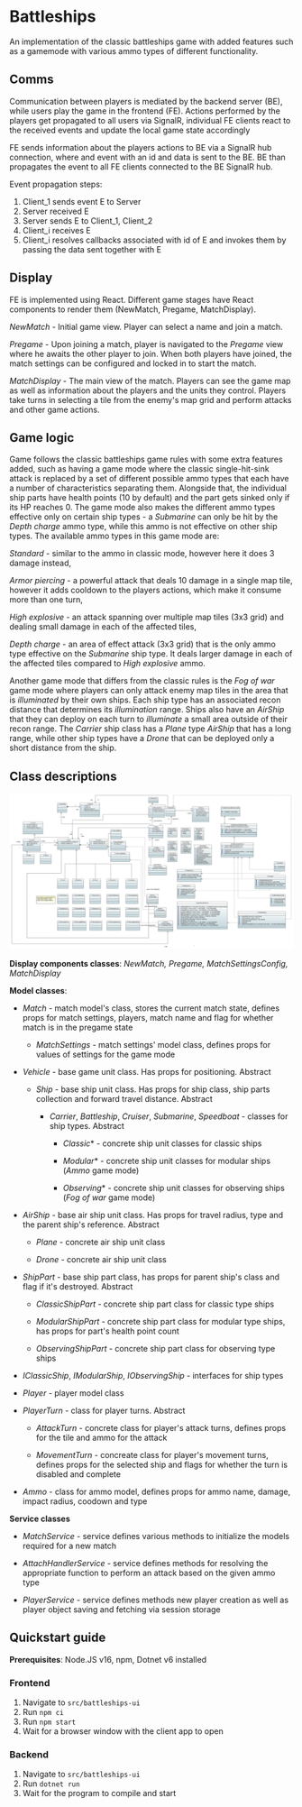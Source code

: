 # Battleships
An implementation of the classic battleships game with added features such as a gamemode with various ammo types of different functionality.

## Comms
Communication between players is mediated by the backend server (BE), while users play the game in the frontend (FE). Actions performed by the players get propagated to all users via SignalR, individual FE clients react to the received events and update the local game state accordingly

FE sends information about the players actions to BE via a SignalR hub connection, where and event with an id and data is sent to the BE. BE than propagates the event to all FE clients connected to the BE SignalR hub.

Event propagation steps:
1. Client_1 sends event E to Server
1. Server received E
1. Server sends E to Client_1, Client_2
1. Client_i receives E
1. Client_i resolves callbacks associated with id of E and invokes them by passing the data sent together with E

## Display
FE is implemented using React. Different game stages have React components to render them (NewMatch, Pregame, MatchDisplay).

*NewMatch* - Initial game view. Player can select a name and join a match.

*Pregame* - Upon joining a match, player is navigated to the *Pregame* view where he awaits the other player to join. When both players have joined, the match settings can be configured and locked in to start the match.

*MatchDisplay* - The main view of the match. Players can see the game map as well as information about the players and the units they control. Players take turns in selecting a tile from the enemy's map grid and perform attacks and other game actions.

## Game logic

Game follows the classic battleships game rules with some extra features added, such as having a game mode where the classic single-hit-sink attack is replaced by a set of different possible ammo types that each have a number of characteristics separating them. Alongside that, the individual ship parts have health points (10 by default) and the part gets sinked only if its HP reaches 0. The game mode also makes the different ammo types effective only on certain ship types - a *Submarine* can only be hit by the *Depth charge* ammo type, while this ammo is not effective on other ship types. The available ammo types in this game mode are:

*Standard* - similar to the ammo in classic mode, however here it does 3 damage instead,

*Armor piercing* - a powerful attack that deals 10 damage in a single map tile, however it adds cooldown to the players actions, which make it consume more than one turn,

*High explosive* - an attack spanning over multiple map tiles (3x3 grid) and dealing small damage in each of the affected tiles,

*Depth charge* - an area of effect attack (3x3 grid) that is the only ammo type effective on the *Submarine* ship type. It deals larger damage in each of the affected tiles compared to *High explosive* ammo.

Another game mode that differs from the classic rules is the *Fog of war* game mode where players can only attack enemy map tiles in the area that is *illuminated* by their own ships. Each ship type has an associated recon distance that determines its *illumination* range. Ships also have an *AirShip* that they can deploy on each turn to *illuminate* a small area outside of their recon range. The *Carrier* ship class has a *Plane* type *AirShip* that has a long range, while other ship types have a *Drone* that can be deployed only a short distance from the ship.

## Class descriptions

![image info](./res/class_diagram/model.png)

**Display components classes**: *NewMatch, Pregame, MatchSettingsConfig, MatchDisplay*

**Model classes**:

- *Match* - match model's class, stores the current match state, defines props for match settings, players, match name and flag for whether match is in the pregame state

  - *MatchSettings* - match settings' model class, defines props for values of settings for the game mode

- *Vehicle* - base game unit class. Has props for positioning. Abstract

  - *Ship* - base ship unit class. Has props for ship class, ship parts collection and forward travel distance. Abstract

    - *Carrier*, *Battleship*, *Cruiser*, *Submarine*, *Speedboat* - classes for ship types. Abstract

      - *Classic** - concrete ship unit classes for classic ships
      
      - *Modular** - concrete ship unit classes for modular ships (*Ammo* game mode)

      - *Observing** - concrete ship unit classes for observing ships (*Fog of war* game mode)

- *AirShip* - base air ship unit class. Has props for travel radius, type and the parent ship's reference. Abstract

  - *Plane* - concrete air ship unit class

  - *Drone* - concrete air ship unit class

- *ShipPart* - base ship part class, has props for parent ship's class and flag if it's destroyed. Abstract

  - *ClassicShipPart* - concrete ship part class for classic type ships

  - *ModularShipPart* - concrete ship part class for modular type ships, has props for part's health point count

  - *ObservingShipPart* - concrete ship part class for observing type ships

- *IClassicShip*, *IModularShip*, *IObservingShip* - interfaces for ship types

- *Player* - player model class

- *PlayerTurn* - class for player turns. Abstract

  - *AttackTurn* - concrete class for player's attack turns, defines props for the tile and ammo for the attack

  - *MovementTurn* - concreate class for player's movement turns, defines props for the selected ship and flags for whether the turn is disabled and complete

- *Ammo* - class for ammo model, defines props for ammo name, damage, impact radius, coodown and type

**Service classes**

- *MatchService* - service defines various methods to initialize the models required for a new match 

- *AttachHandlerService* - service defines methods for resolving the appropriate function to perform an attack based on the given ammo type

- *PlayerService* - service defines methods new player creation as well as player object saving and fetching via session storage

## Quickstart guide

**Prerequisites**: Node.JS v16, npm, Dotnet v6 installed

### Frontend

1. Navigate to `src/battleships-ui`
1. Run `npm ci`
1. Run `npm start`
1. Wait for a browser window with the client app to open

### Backend

1. Navigate to `src/battleships-ui`
1. Run `dotnet run`
1. Wait for the program to compile and start

